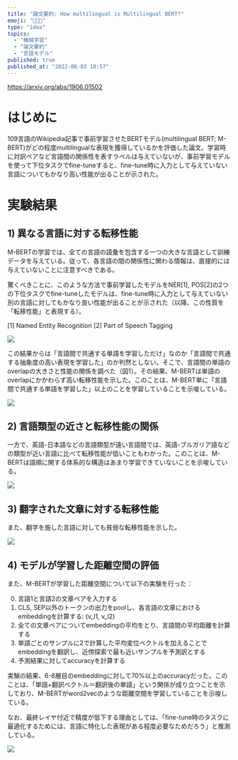 ```yaml
---
title: "論文要約: How multilingual is Multilingual BERT?"
emoji: "🧑🏻‍🏫"
type: "idea"
topics:
  - "機械学習"
  - "論文要約"
  - "言語モデル"
published: true
published_at: "2022-06-03 18:57"
---
```


https://arxiv.org/abs/1906.01502

# はじめに

109言語のWikipedia記事で事前学習させたBERTモデル(multilingual BERT; M-BERT)がどの程度multilingualな表現を獲得しているかを評価した論文。学習時に対訳ペアなど言語間の関係性を表すラベルは与えていないが、事前学習モデルを使って下位タスクでfine-tuneすると、fine-tune時に入力として与えていない言語についてもかなり高い性能が出ることが示された。

# 実験結果

## 1) 異なる言語に対する転移性能

M-BERTの学習では、全ての言語の語彙を包含する一つの大きな言語として訓練データを与えている。従って、各言語の間の関係性に関わる情報は、直接的には与えていないことに注意すべきである。

驚くべきことに、このような方法で事前学習したモデルをNER[1], POS[2]の2つの下位タスクでfine-tuneしたモデルは、fine-tune時に入力として与えていない別の言語に対してもかなり良い性能が出ることが示された（以降、この性質を「転移性能」と表現する）。

[1] Named Entity Recognition
[2] Part of Speech Tagging

![](https://storage.googleapis.com/zenn-user-upload/3a4bcdb8a41f-20220603.png)

この結果からは「言語間で共通する単語を学習しただけ」なのか「言語間で共通する抽象度の高い表現を学習した」のか判然としない。そこで、言語間の単語のoverlapの大きさと性能の関係を調べた（図1）。その結果、M-BERTは単語のoverlapにかかわらず高い転移性能を示した。このことは、M-BERT単に「言語間で共通する単語を学習した」以上のことを学習していることを示唆している。

![](https://storage.googleapis.com/zenn-user-upload/18c1adb76068-20220603.png)


## 2) 言語類型の近さと転移性能の関係

一方で、英語-日本語などの言語類型が遠い言語間では、英語-ブルガリア語などの類型が近い言語に比べて転移性能が低いこともわかった。このことは、M-BERTは語順に関する体系的な構造はあまり学習できていないことを示唆している。

![](https://storage.googleapis.com/zenn-user-upload/30495db56edb-20220603.png)

## 3) 翻字された文章に対する転移性能

また、翻字を施した言語に対しても貧弱な転移性能を示した。

![](https://storage.googleapis.com/zenn-user-upload/a838c8d0f0df-20220603.png)

## 4) モデルが学習した距離空間の評価

また、M-BERTが学習した距離空間について以下の実験を行った：

0) 言語1と言語2の文章ペアを入力する
1) CLS, SEP以外のトークンの出力をpoolし、各言語の文章におけるembeddingを計算する: (v_l1, v_l2)
2) 全ての文章ペアについてembeddingの平均をとり、言語間の平均距離を計算する
3) 単語ごとのサンプルに2で計算した平均変位ベクトルを加えることでembeddingを翻訳し、近傍探索で最も近いサンプルを予測訳とする
4) 予測結果に対してaccuracyを計算する

実験の結果、6-8層目のembeddingに対して70%以上のaccuracyだった。このことは、「単語+翻訳ベクトル＝翻訳後の単語」という関係が成り立つことを示しており、M-BERTがword2vecのような距離空間を学習していることを示唆している。

なお、最終レイヤ付近で精度が低下する理由としては、「fine-tune時のタスクに最適化するためには、言語に特化した表現がある程度必要なためだろう」と推測している。

![](https://storage.googleapis.com/zenn-user-upload/36aa7de839bc-20220603.png)
